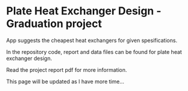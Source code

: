 # Plate Heat Exchanger Design - Graduation project

App suggests the cheapest heat exchangers for given spesifications.

In the repository code, report and data files can be found for plate heat exchanger design.

Read the project report pdf for more information.

This page will be updated as I have more time...

